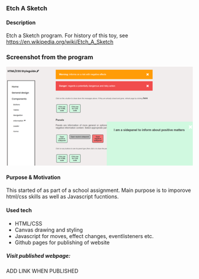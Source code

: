 ### Etch A Sketch 

#### Description 
Etch a Sketch program. For history of this toy, see https://en.wikipedia.org/wiki/Etch_A_Sketch 

### Screenshot from the program 
<img src="https://github.com/osho81/htmlcss-styleguide/blob/master/images/pic-of-styleguide.png" alt="Pic from the game" width="800"/>


#### Purpose & Motivation
This started of as part of a school assignment. 
Main purpose is to imporove html/css skills as well as Javascript fucntions. 

#### Used tech
- HTML/CSS
- Canvas drawing and styling
- Javascript for moves, effect changes, eventlisteners etc.
- Github pages for publishing of website

##### Visit published webpage:
ADD LINK WHEN PUBLISHED